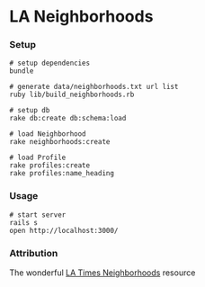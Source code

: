 # LA Neighborhoods

### Setup
    # setup dependencies
    bundle

    # generate data/neighborhoods.txt url list
    ruby lib/build_neighborhoods.rb

    # setup db
    rake db:create db:schema:load

    # load Neighborhood
    rake neighborhoods:create

    # load Profile
    rake profiles:create
    rake profiles:name_heading

### Usage

    # start server
    rails s
    open http://localhost:3000/

### Attribution

The wonderful [LA Times Neighborhoods](http://maps.latimes.com/neighborhoods/) resource
